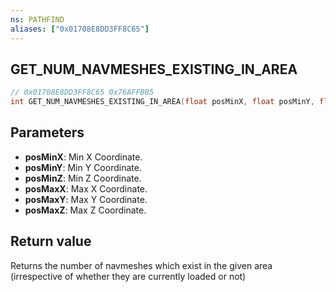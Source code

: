 ```yaml
---
ns: PATHFIND
aliases: ["0x01708E8DD3FF8C65"]
---
```

## GET_NUM_NAVMESHES_EXISTING_IN_AREA

```c
// 0x01708E8DD3FF8C65 0x76AFFBB5
int GET_NUM_NAVMESHES_EXISTING_IN_AREA(float posMinX, float posMinY, float posMinZ, float posMaxX, float posMaxY, float posMaxZ);
```

## Parameters
* **posMinX**: Min X Coordinate.
* **posMinY**: Min Y Coordinate.
* **posMinZ**: Min Z Coordinate.
* **posMaxX**: Max X Coordinate.
* **posMaxY**: Max Y Coordinate.
* **posMaxZ**: Max Z Coordinate.

## Return value
Returns the number of navmeshes which exist in the given area (irrespective of whether they are currently loaded or not)

